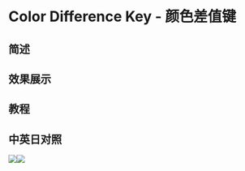 # Color Difference Key - 颜色差值键

## 简述

## 效果展示

## 教程

## 中英日对照

![](https://mir.yuelili.com/wp-content/uploads/user/AE/effects/AE-Effects-Keying-Color_Difference_Key.png)![](https://mir.yuelili.com/wp-content/uploads/user/AE/effects/AE-Effects-Keying-Color_Difference_Key_cn.png)
